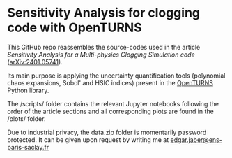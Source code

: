 # Sensitivity Analysis for clogging code with OpenTURNS

This GitHub repo reassembles the source-codes used in the article *Sensitivity Analysis for a Multi-physics Clogging Simulation code* ([arXiv:2401.05741](https://arxiv.org/pdf/2401.05741.pdf)). 

Its main purpose is applying the uncertainty quantification tools (polynomial chaos expansions, Sobol' and HSIC indices) present in the [OpenTURNS](http://openturns.github.io/openturns/latest/contents.html) Python library.

The /scripts/ folder contains the relevant Jupyter notebooks following the order of the article sections and all corresponding plots are found in the /plots/ folder.

Due to industrial privacy, the data.zip folder is momentarily password protected. It can be given upon request by writing me at edgar.jaber@ens-paris-saclay.fr 
